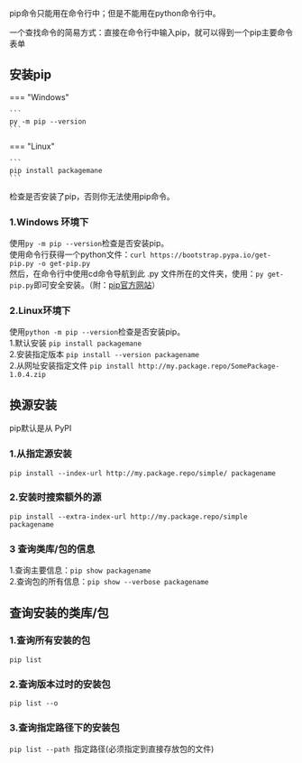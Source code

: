 pip命令只能用在命令行中；但是不能用在python命令行中。

一个查找命令的简易方式：直接在命令行中输入pip，就可以得到一个pip主要命令表单

## 安装pip
=== "Windows"

    ``` 
    py -m pip --version
    ```

=== "Linux"

    ``` 
    pip install packagemane
    ```
检查是否安装了pip，否则你无法使用pip命令。  
### 1.Windows 环境下
使用```py -m pip --version```检查是否安装pip。  
使用命令行获得一个python文件：```curl https://bootstrap.pypa.io/get-pip.py -o get-pip.py```  
然后，在命令行中使用cd命令导航到此 .py 文件所在的文件夹，使用：```py get-pip.py```即可安全安装。（附：[pip官方网站](https://pip.pypa.io/en/stable/#)）  

### 2.Linux环境下
使用```python -m pip --version```检查是否安装pip。  
1.默认安装
```pip install packagemane```  
2.安装指定版本
```pip install --version packagename```   
2.从网址安装指定文件
```pip install http://my.package.repo/SomePackage-1.0.4.zip```   

## 换源安装

pip默认是从 PyPI
### 1.从指定源安装
```pip install --index-url http://my.package.repo/simple/ packagename```  
### 2.安装时搜索额外的源
```pip install --extra-index-url http://my.package.repo/simple packagename```  

### 3 查询类库/包的信息

1.查询主要信息：```pip show packagename```  
2.查询包的所有信息：```pip show --verbose packagename```  

## 查询安装的类库/包

### 1.查询所有安装的包
```pip list```  
### 2.查询版本过时的安装包
```pip list --o```  
### 3.查询指定路径下的安装包
```pip list --path ```指定路径(必须指定到直接存放包的文件)


